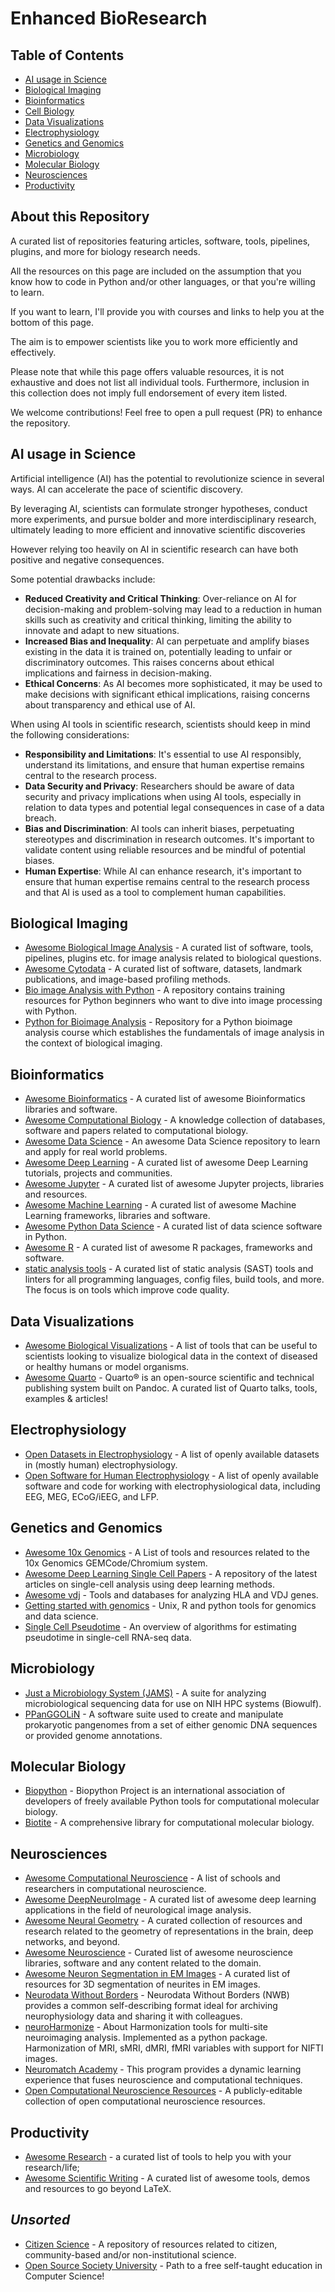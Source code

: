 # Enhanced BioResearch

## Table of Contents

- [AI usage in Science](#ai-usage-in-science)
- [Biological Imaging](#biological-imaging)
- [Bioinformatics](#bioinformatics)
- [Cell Biology](cell-biology)
- [Data Visualizations](#data-visualizations)
- [Electrophysiology](#electrophysiology)
- [Genetics and Genomics](#genetics-and-genomics)
- [Microbiology](#microbiology)
- [Molecular Biology](#molecular-biology)
- [Neurosciences](#neurosciences)
- [Productivity](#productivity)


## About this Repository

A curated list of repositories featuring articles, software, tools, pipelines, plugins, and more for biology research needs.

All the resources on this page are included on the assumption that you know how to code in Python and/or other languages, or that you're willing to learn.

If you want to learn, I'll provide you with courses and links to help you at the bottom of this page.

The aim is to empower scientists like you to work more efficiently and effectively.

Please note that while this page offers valuable resources, it is not exhaustive and does not list all individual tools. Furthermore, inclusion in this collection does not imply full endorsement of every item listed.

We welcome contributions! Feel free to open a pull request (PR) to enhance the repository.

## AI usage in Science

Artificial intelligence (AI) has the potential to revolutionize science in several ways. AI can accelerate the pace of scientific discovery.  

By leveraging AI, scientists can formulate stronger hypotheses, conduct more experiments, and pursue bolder and more interdisciplinary research, ultimately leading to more efficient and innovative scientific discoveries

However relying too heavily on AI in scientific research can have both positive and negative consequences. 

Some potential drawbacks include:

- **Reduced Creativity and Critical Thinking**: Over-reliance on AI for decision-making and problem-solving may lead to a reduction in human skills such as creativity and critical thinking, limiting the ability to innovate and adapt to new situations.
- **Increased Bias and Inequality**: AI can perpetuate and amplify biases existing in the data it is trained on, potentially leading to unfair or discriminatory outcomes. This raises concerns about ethical implications and fairness in decision-making.
- **Ethical Concerns**: As AI becomes more sophisticated, it may be used to make decisions with significant ethical implications, raising concerns about transparency and ethical use of AI.

When using AI tools in scientific research, scientists should keep in mind the following considerations:
  
- **Responsibility and Limitations**: It's essential to use AI responsibly, understand its limitations, and ensure that human expertise remains central to the research process.
- **Data Security and Privacy**: Researchers should be aware of data security and privacy implications when using AI tools, especially in relation to data types and potential legal consequences in case of a data breach.
- **Bias and Discrimination**: AI tools can inherit biases, perpetuating stereotypes and discrimination in research outcomes. It's important to validate content using reliable resources and be mindful of potential biases.
- **Human Expertise**: While AI can enhance research, it's important to ensure that human expertise remains central to the research process and that AI is used as a tool to complement human capabilities.


## Biological Imaging

- [Awesome Biological Image Analysis](https://github.com/hallvaaw/awesome-biological-image-analysis) - A curated list of software, tools, pipelines, plugins etc. for image analysis related to biological questions.
- [Awesome Cytodata](https://github.com/cytodata/awesome-cytodata) - A curated list of software, datasets, landmark publications, and image-based profiling methods.
- [Bio image Analysis with Python](https://github.com/BiAPoL/Bio-image_Analysis_with_Python) - A repository contains training resources for Python beginners who want to dive into image processing with Python.
- [Python for Bioimage Analysis](https://github.com/RMS-DAIM/Python-for-Bioimage-Analysis) -  Repository for a Python bioimage analysis course which establishes the fundamentals of image analysis in the context of biological imaging.
  
## Bioinformatics

- [Awesome Bioinformatics](https://github.com/danielecook/Awesome-Bioinformatics) - A curated list of awesome Bioinformatics libraries and software.
- [Awesome Computational Biology](https://github.com/inoue0426/awesome-computational-biology) - A knowledge collection of databases, software and papers related to computational biology.
- [Awesome Data Science](https://github.com/academic/awesome-datascience) - An awesome Data Science repository to learn and apply for real world problems.
- [Awesome Deep Learning](https://github.com/ChristosChristofidis/awesome-deep-learning) - A curated list of awesome Deep Learning tutorials, projects and communities.
- [Awesome Jupyter](https://github.com/markusschanta/awesome-jupyter) - A curated list of awesome Jupyter projects, libraries and resources.
- [Awesome Machine Learning](https://github.com/josephmisiti/awesome-machine-learning) - A curated list of awesome Machine Learning frameworks, libraries and software.
- [Awesome Python Data Science](https://github.com/krzjoa/awesome-python-data-science) - A curated list of data science software in Python.
- [Awesome R](https://github.com/qinwf/awesome-R) - A curated list of awesome R packages, frameworks and software.
- [static analysis tools](https://github.com/analysis-tools-dev/static-analysis) - A curated list of static analysis (SAST) tools and linters for all programming languages, config files, build tools, and more. The focus is on tools which improve code quality.

## Data Visualizations

- [Awesome Biological Visualizations](https://github.com/keller-mark/awesome-biological-visualizations) - A list of tools that can be  useful to scientists looking to visualize biological data in the context of diseased or healthy humans or model organisms.
- [Awesome Quarto](https://github.com/mcanouil/awesome-quarto) - Quarto® is an open-source scientific and technical publishing system built on Pandoc. A curated list of Quarto talks, tools, examples & articles!

## Electrophysiology 

- [Open Datasets in Electrophysiology](https://github.com/openlists/ElectrophysiologyData) - A list of openly available datasets in (mostly human) electrophysiology.
- [Open Software for Human Electrophysiology](https://github.com/openlists/ElectrophysiologySoftware) - A list of openly available software and code for working with electrophysiological data, including EEG, MEG, ECoG/iEEG, and LFP.

## Genetics and Genomics

- [Awesome 10x Genomics](https://github.com/johandahlberg/awesome-10x-genomics) - A List of tools and resources related to the 10x Genomics GEMCode/Chromium system.
- [Awesome Deep Learning Single Cell Papers](https://github.com/OmicsML/awesome-deep-learning-single-cell-papers) - A repository of the latest articles on single-cell analysis using deep learning methods.
- [Awesome vdj](https://github.com/slowkow/awesome-vdj) - Tools and databases for analyzing HLA and VDJ genes.
- [Getting started with genomics](https://github.com/crazyhottommy/getting-started-with-genomics-tools-and-resources) - Unix, R and python tools for genomics and data science.
- [Single Cell Pseudotime](https://github.com/agitter/single-cell-pseudotime) - An overview of algorithms for estimating pseudotime in single-cell RNA-seq data.

## Microbiology

- [Just a Microbiology System (JAMS)](https://github.com/johnmcculloch/JAMS_BW) -  A suite for analyzing microbiological sequencing data for use on NIH HPC systems (Biowulf).
- [PPanGGOLiN](https://github.com/labgem/PPanGGOLiN) - A software suite used to create and manipulate prokaryotic pangenomes from a set of either genomic DNA sequences or provided genome annotations.

## Molecular Biology

- [Biopython](https://github.com/biopython/biopython) - Biopython Project is an international association of developers of freely available Python tools for computational molecular biology.
- [Biotite](https://github.com/biotite-dev/biotite) - A comprehensive library for computational molecular biology.
  
## Neurosciences

- [Awesome Computational Neuroscience](https://github.com/eselkin/awesome-computational-neuroscience) - A list of schools and researchers in computational neuroscience.
- [Awesome DeepNeuroImage](https://github.com/alxndrkalinin/awesome-deepneuroimage) -  A curated list of awesome deep learning applications in the field of neurological image analysis.
- [Awesome Neural Geometry](https://github.com/neurreps/awesome-neural-geometry) - A curated collection of resources and research related to the geometry of representations in the brain, deep networks, and beyond.
- [Awesome Neuroscience](https://github.com/analyticalmonk/awesome-neuroscience) - Curated list of awesome neuroscience libraries, software and any content related to the domain.
- [Awesome Neuron Segmentation in EM Images](https://github.com/subeeshvasu/Awesome-Neuron-Segmentation-in-EM-Images) - A curated list of resources for 3D segmentation of neurites in EM images.
- [Neurodata Without Borders](https://github.com/NeurodataWithoutBorders) - Neurodata Without Borders (NWB) provides a common self-describing format ideal for archiving neurophysiology data and sharing it with colleagues.
- [neuroHarmonize](https://github.com/rpomponio/neuroHarmonize) - About Harmonization tools for multi-site neuroimaging analysis. Implemented as a python package. Harmonization of MRI, sMRI, dMRI, fMRI variables with support for NIFTI images.
- [Neuromatch Academy](https://github.com/NeuromatchAcademy) - This program provides a dynamic learning experience that fuses neuroscience and computational techniques.
- [Open Computational Neuroscience Resources](https://github.com/asoplata/open-computational-neuroscience-resources) - A publicly-editable collection of open computational neuroscience resources.

## Productivity

- [Awesome Research](https://github.com/emptymalei/awesome-research) -  a curated list of tools to help you with your research/life;
- [Awesome Scientific Writing](https://github.com/writing-resources/awesome-scientific-writing) - A curated list of awesome tools, demos and resources to go beyond LaTeX.

## *Unsorted*

- [Citizen Science](https://github.com/dylanrees/citizen-science) - A repository of resources related to citizen, community-based and/or non-institutional science.
- [Open Source Society University](https://github.com/ossu/computer-science) -  Path to a free self-taught education in Computer Science!



